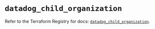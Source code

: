 # `datadog_child_organization`

Refer to the Terraform Registry for docs: [`datadog_child_organization`](https://registry.terraform.io/providers/datadog/datadog/3.54.0/docs/resources/child_organization).
